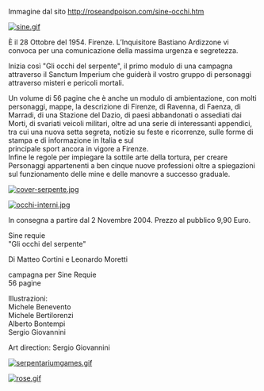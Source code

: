 Immagine dal sito http://roseandpoison.com/sine-occhi.htm

[![sine.gif](https://i.postimg.cc/3Jxrvsvj/sine.gif)](https://postimg.cc/PN0kGFKN)

È il 28 Ottobre del 1954. Firenze. L’Inquisitore Bastiano Ardizzone vi convoca per una comunicazione della massima urgenza e segretezza.

Inizia così "Gli occhi del serpente", il primo modulo di una campagna attraverso il Sanctum Imperium che guiderà il vostro gruppo di personaggi attraverso misteri e pericoli mortali.

Un volume di 56 pagine che è anche un modulo di ambientazione, con molti personaggi, mappe, la descrizione di Firenze, di Ravenna, di Faenza, di Marradi, di una Stazione del Dazio, di paesi abbandonati o assediati dai Morti, di svariati veicoli militari, oltre ad una serie di interessanti appendici, tra cui una nuova setta segreta, notizie su feste e ricorrenze, sulle forme di stampa e di informazione in Italia e sul  
principale sport ancora in vigore a Firenze.  
Infine le regole per impiegare la sottile arte della tortura, per creare Personaggi appartenenti a ben cinque nuove professioni oltre a spiegazioni sul funzionamento delle mine e delle manovre a successo graduale.

[![cover-serpente.jpg](https://i.postimg.cc/gkQMQc5k/cover-serpente.jpg)](https://postimg.cc/svP9Zzst)
 
[![occhi-interni.jpg](https://i.postimg.cc/Z56LQ8pV/occhi-interni.jpg)](https://postimg.cc/gxkRX6MZ)

In consegna a partire dal 2 Novembre 2004. Prezzo al pubblico 9,90 Euro.  

Sine requie  
"Gli occhi del serpente"

Di Matteo Cortini e Leonardo Moretti  
  
campagna per Sine Requie  
56 pagine  

Illustrazioni:  
Michele Benevento  
Michele Bertilorenzi  
Alberto Bontempi  
Sergio Giovannini  
  
Art direction: Sergio Giovannini

[![serpentariumgames.gif](https://i.postimg.cc/VNc3jthy/serpentariumgames.gif)](https://postimg.cc/rDQnTDcg)

[![rose.gif](https://i.postimg.cc/k59pVmVq/rose.gif)](https://postimg.cc/zytjM4Sc)
